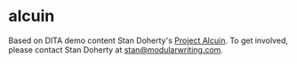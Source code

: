 # alcuin
Based on DITA demo content Stan Doherty's [Project Alcuin](https://github.com/StanDoherty/project-alcuin).
To get involved, please contact Stan Doherty at stan@modularwriting.com.
